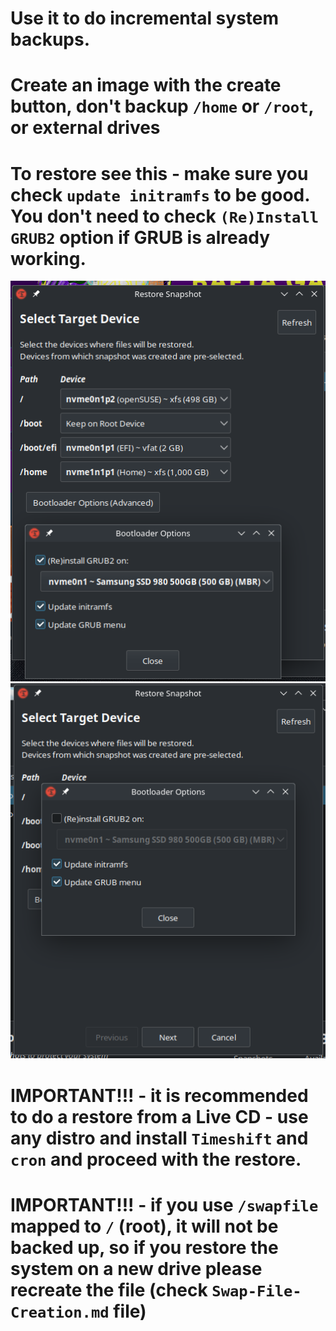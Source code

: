 # Use it to do incremental system backups.
# Create an image with the create button, don't backup `/home` or `/root`, or external drives
# To restore see this - make sure you check `update initramfs` to be good. You don't need to check `(Re)Install GRUB2` option if GRUB is already working.
<img src="./timeshift-important.png" />
<img src="./timeshift-important-2.png" />

# IMPORTANT!!! - it is recommended to do a restore from a Live CD - use any distro and install `Timeshift` and `cron` and proceed with the restore.
# IMPORTANT!!! - if you use `/swapfile` mapped to `/` (root), it will not be backed up, so if you restore the system on a new drive please recreate the file (check `Swap-File-Creation.md` file)